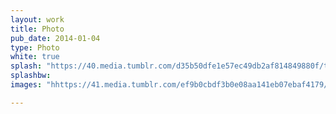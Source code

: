 ```yaml
---
layout: work
title: Photo
pub_date: 2014-01-04
type: Photo
white: true
splash: "https://40.media.tumblr.com/d35b50dfe1e57ec49db2af814849880f/tumblr_npo2fnU1bx1snf70wo2_1280.jpg"
splashbw:
images: "hhttps://41.media.tumblr.com/ef9b0cbdf3b0e08aa141eb07ebaf4179/tumblr_npo2fnU1bx1snf70wo4_1280.jpg", "https://41.media.tumblr.com/79ecd76829d488fd709d7f1f6ad2d7c0/tumblr_npo2fnU1bx1snf70wo5_1280.jpg"

---
```

